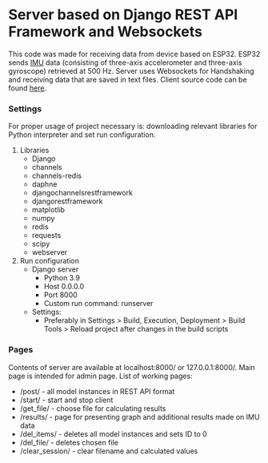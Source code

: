 # Server based on Django REST API Framework and Websockets

This code was made for receiving data from device based on ESP32. ESP32 sends 
[IMU](https://en.wikipedia.org/wiki/Inertial_measurement_unit) data
(consisting of three-axis accelerometer and three-axis gyroscope) retrieved at 500 Hz.
Server uses Websockets for Handshaking and receiving data that are saved in text files. 
Client source code can be found 
[here](https://github.com/kins3i/ESP32-websocket_client_with_ICM20948).

### Settings
For proper usage of project necessary is: downloading relevant libraries for 
Python interpreter and set run configuration.
1. Libraries
    * Django
    * channels
    * channels-redis
    * daphne
    * djangochannelsrestframework
    * djangorestframework
    * matplotlib
    * numpy
    * redis
    * requests
    * scipy
    * webserver
2. Run configuration
   * Django server
     * Python 3.9
     * Host 0.0.0.0
     * Port 8000
     * Custom run command: runserver
   * Settings:
     * Preferably in Settings > Build, Execution, Deployment > Build Tools >
     Reload project after changes in the build scripts

### Pages
Contents of server are available at localhost:8000/<name of page> or 
127.0.0.1:8000/<name of page>. Main page is intended for admin page.
List of working pages:
- /post/ - all model instances in REST API format
- /start/ - start and stop client
- /get_file/ - choose file for calculating results
- /results/ - page for presenting graph and additional results made on IMU data
- /del_items/ - deletes all model instances and sets ID to 0
- /del_file/ - deletes chosen file
- /clear_session/ - clear filename and calculated values